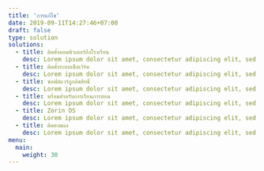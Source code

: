 ```yaml
---
title: 'การแก้ไข'
date: 2019-09-11T14:27:46+07:00
draft: false
type: solution
solutions:
  - title: ติดตั้งคอมพิวเตอร์ถึงโรงเรียน
    desc: Lorem ipsum dolor sit amet, consectetur adipiscing elit, sed do eiusmod tempor incididunt ut labore et dolore magna aliqua. Ut enim ad minim veniam.
  - title: ติดตั้งระบบเน็ตเวิร์ค
    desc: Lorem ipsum dolor sit amet, consectetur adipiscing elit, sed do eiusmod tempor incididunt ut labore et dolore magna aliqua. Ut enim ad minim veniam.
  - title: ซอฟต์แวร์ถูกลิขสิทธิ์
    desc: Lorem ipsum dolor sit amet, consectetur adipiscing elit, sed do eiusmod tempor incididunt ut labore et dolore magna aliqua. Ut enim ad minim veniam.
  - title: พร้อมสำหรับการเรียนการสอน
    desc: Lorem ipsum dolor sit amet, consectetur adipiscing elit, sed do eiusmod tempor incididunt ut labore et dolore magna aliqua. Ut enim ad minim veniam.
  - title: Zorin OS
    desc: Lorem ipsum dolor sit amet, consectetur adipiscing elit, sed do eiusmod tempor incididunt ut labore et dolore magna aliqua. Ut enim ad minim veniam.
  - title: ติดตามผล
    desc: Lorem ipsum dolor sit amet, consectetur adipiscing elit, sed do eiusmod tempor incididunt ut labore et dolore magna aliqua. Ut enim ad minim veniam.
menu:
  main:
    weight: 30
---
```

